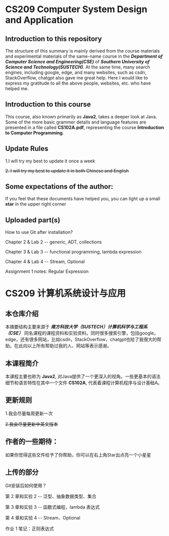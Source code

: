 # CS209 Computer System Design and Application

## Introduction to this repository
The structure of this summary is mainly derived from the course materials and experimental materials of the same-name course in the ***Department of Computer Science and Engineering(CSE)*** of ***Southern University of Science and Technology(SUSTECH)***. At the same time, many search engines, including google, edge, and many websites, such as csdn, StackOverflow, chatgpt also gave me great help. Here I would like to express my gratitude to all the above people, websites, etc. who have helped me.

## Introduction to this course
This course, also known primarily as **Java2**, takes a deeper look at Java. Some of the more basic grammer details and language features are presented in a file called **CS102A.pdf**, representing the course **Introduction to Computer Programming**.

## Update Rules
1.I will try my best to update it once a week

~~2. I will try my best to update it in both Chinese and English~~

## Some expectations of the author:
If you feel that these documents have helped you, you can light up a small **star** in the upper right corner

## Uploaded part(s)

How to use Git after installation?

Chapter 2 & Lab 2 -- generic, ADT, collections

Chapter 3 & Lab 3 -- functional programming, lambda expression

Chapter 4 & Lab 4 -- Stream<T>, Optional<T>

Assignment 1 notes: Regular Expression




# CS209 计算机系统设计与应用

## 本仓库介绍
本摘要结构主要来源于 ***南方科技大学（SUSTECH）计算机科学与工程系（CSE）*** 同名课程的课程资料和实验资料。同时很多搜索引擎，包括google，edge，还有很多网站，比如csdn，StackOverflow，chatgpt也给了我很大的帮助。在此向以上所有帮助过我的人、网站等表示感谢。

## 本课程简介
本课程主要也称为 **Java2**, 对Java提供了一个更深入的视角。一些更基本的语法细节和语言特性在其中一个文件 **CS102A**, 代表着课程计算机程序与设计基础A。

## 更新规则
1.我会尽量每周更新一次

~~2.我会尽量更新中英文版本~~

## 作者的一些期待：
如果你觉得这些文件给予了你帮助，你可以在右上角Star出点亮一个小星星

## 上传的部分

Git安装后如何使用？

第 2 章和实验 2 -- 泛型、抽象数据类型、集合

第 3 章和实验 3 -- 函数式编程，lambda 表达式

第 4 章和实验 4 -- Stream<T>、Optional<T>

作业 1 笔记：正则表达式
